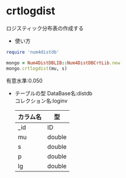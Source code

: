 crtlogdist
==========
ロジスティック分布表の作成する

* 使い方

```ruby
require 'num4distdb'

mongo = Num4DistDBLIB::Num4DistDBCrtLib.new
mongo.crtlogdist(mu, s)
```
有意水準:0.050

* テーブルの型
  DataBase名:distdb  
  コレクション名:loginv  

  |カラム名|型     |
  |--------|------|
  |_id     |ID    |
  |mu      |double|
  |s       |double|
  |p       |double|
  |lg      |double|

